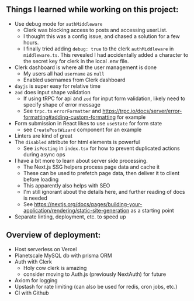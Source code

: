 ## Things I learned while working on this project: 
- Use debug mode for `authMiddleware`
    - Clerk was blocking access to posts and accessing userList. 
    - I thought this was a config issue, and chased a solution for a few hours.
    - I finally tried adding `debug: true` to the clerk `authMiddleware` in `middleware.ts`. This revealed I had accidentally added a character to the secret key for clerk in the local .env file. 
- Clerk dashboard is where all the user management is done
    - My users all had `username` as `null`
    - Enabled usernames from Clerk dashboard
- `dayjs` is super easy for relative time
- `zod` does input shape validation
    - If using tRPC for api and `zod` for input form validation, likely need to specify shape of error message
    - See `trpc.ts` `errorFormatter` and https://trpc.io/docs/server/error-formatting#adding-custom-formatting for example
- Form submission in React likes to use `useState` for form state
    - see `CreatePostWizard` component for an example
- Linters are kind of great 
- The `disabled` attribute for html elements is powerful
    - See `isPosting` in `index.tsx` for how to prevent duplicated actions during async ops
- I have a bit more to learn about server side processing. 
    - The Next.js SSG helpers process page data and cache it 
    - These can be used to prefetch page data, then deliver it to client before loading
    - This apparently also helps with SEO 
    - I'm still ignorant about the details here, and further reading of docs is needed 
    - See https://nextjs.org/docs/pages/building-your-application/rendering/static-site-generation as a starting point
- Separate linting, deployment, etc. to speed up 

## Overview of deployment: 
- Host serverless on Vercel
- Planetscale MySQL db with prisma ORM
- Auth with Clerk 
    - Holy cow clerk is amazing
    - consider moving to Auth.js (previously NextAuth) for future
- Axiom for logging
- Upstash for rate limiting (can also be used for redis, cron jobs, etc.) 
- CI with Github